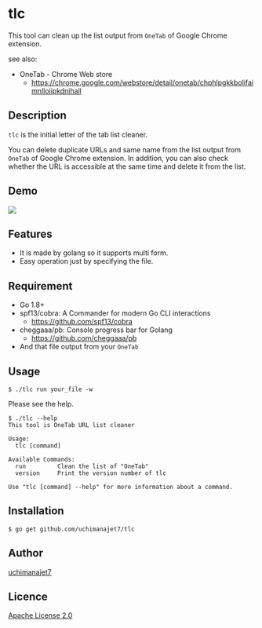 # tlc
This tool can clean up the list output from `OneTab` of Google Chrome extension.

see also:

- OneTab - Chrome Web store 
    - https://chrome.google.com/webstore/detail/onetab/chphlpgkkbolifaimnlloiipkdnihall

## Description
`tlc` is the initial letter of the tab list cleaner.

You can delete duplicate URLs and same name from the list output from `OneTab` of Google Chrome extension. In addition, you can also check whether the URL is accessible at the same time and delete it from the list.

## Demo

![](https://user-images.githubusercontent.com/6448792/29307394-abc87114-81dc-11e7-9ef1-7516a639a985.gif)


## Features
- It is made by golang so it supports multi form.
- Easy operation just by specifying the file.

## Requirement
- Go 1.8+
- spf13/cobra: A Commander for modern Go CLI interactions 
	- https://github.com/spf13/cobra
- cheggaaa/pb: Console progress bar for Golang 
	- https://github.com/cheggaaa/pb
- And that file output from your `OneTab`

## Usage

```	console
$ ./tlc run your_file -w
```
Please see the help.

```	console
$ ./tlc --help                                                   
This tool is OneTab URL list cleaner

Usage:
  tlc [command]

Available Commands:
  run         Clean the list of "OneTab"
  version     Print the version number of tlc

Use "tlc [command] --help" for more information about a command.
```

## Installation

```	console
$ go get github.com/uchimanajet7/tlc
```

## Author
[uchimanajet7](https://github.com/uchimanajet7)


## Licence
[Apache License 2.0](https://github.com/uchimanajet7/tlc/blob/master/LICENSE)
